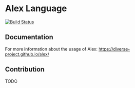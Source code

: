 # Alex Language

[![Build Status](https://travis-ci.org/diverse-project/alex.svg?branch=master)](https://travis-ci.org/diverse-project/alex)

## Documentation

For more information about the usage of Alex: https://diverse-project.github.io/alex/

## Contribution

TODO
